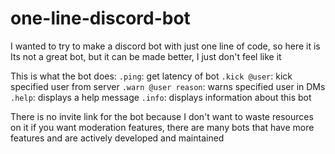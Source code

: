 
# one-line-discord-bot

I wanted to try to make a discord bot with just one line of code, so here it is
Its not a great bot, but it can be made better, I just don't feel like it

This is what the bot does:
`.ping`: get latency of bot
`.kick @user`: kick specified user from server
`.warn @user reason`: warns specified user in DMs
`.help`: displays a help message
`.info`: displays information about this bot

There is no invite link for the bot because I don't want to waste resources on it
if you want moderation features, there are many bots that have more features and are actively developed and maintained
